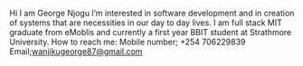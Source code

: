 Hi I am George Njogu 
 I’m interested in software development and in creation of systems that are necessities in our day to day lives.
 I am full stack MIT graduate from eMoblis and currently a first year BBIT student at Strathmore University.
How to reach me:
                 Mobile number; +254 706229839
                 Email;wanjikugeorge87@gmail.com


<!---
GeorgeNjogu/GeorgeNjogu is a ✨ special ✨ repository because its `README.md` (this file) appears on your GitHub profile.
You can click the Preview link to take a look at your changes.
--->
